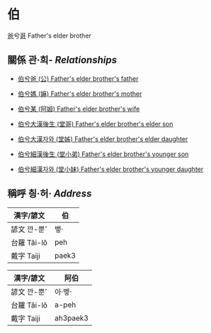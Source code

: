 # 伯
[爸](member1.md)兮[哥](member2.md)
Father's elder brother

## 關係 관·희- _Relationships_

- [伯兮爸 (公) Father's elder brother's father](member8.md)

- [伯兮媽 (嫲) Father's elder brother's mother](member9.md)

- [伯兮某 (阿姆) Father's elder brother's wife](member33.md)

- [伯兮大漢後生 (堂哥) Father's elder brother's elder son](member35.md)

- [伯兮大漢자와 (堂姊) Father's elder brother's elder daughter](member36.md)

- [伯兮細漢後生 (堂小弟) Father's elder brother's younger son](member37.md)

- [伯兮細漢자와 (堂小妹) Father's elder brother's younger daughter](member38.md)



## 稱呼 칑·허· _Address_

漢字/諺文 | 伯
--- | ---
諺文 깐-뿐ˆ | 벻·
台羅 Tâi-lô | peh
戴字 Taiji | paek3


漢字/諺文 | 阿伯
--- | ---
諺文 깐-뿐ˆ | 아·벻·
台羅 Tâi-lô | a-peh
戴字 Taiji | ah3paek3


